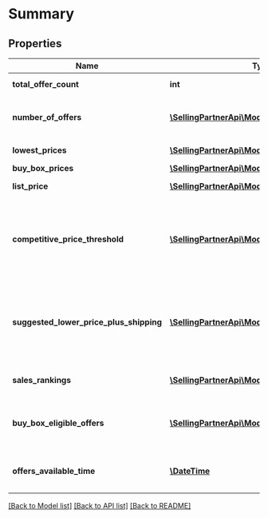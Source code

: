 # Summary

## Properties
Name | Type | Description | Notes
------------ | ------------- | ------------- | -------------
**total_offer_count** | **int** | The number of unique offers contained in NumberOfOffers. | 
**number_of_offers** | [**\SellingPartnerApi\Model\NumberOfOffers**](NumberOfOffers.md) | A list that contains the total number of offers for the item for the given conditions and fulfillment channels. | [optional] 
**lowest_prices** | [**\SellingPartnerApi\Model\LowestPrices**](LowestPrices.md) | A list of the lowest prices for the item. | [optional] 
**buy_box_prices** | [**\SellingPartnerApi\Model\BuyBoxPrices**](BuyBoxPrices.md) | A list of item prices. | [optional] 
**list_price** | [**\SellingPartnerApi\Model\MoneyType**](MoneyType.md) | The list price of the item as suggested by the manufacturer. | [optional] 
**competitive_price_threshold** | [**\SellingPartnerApi\Model\MoneyType**](MoneyType.md) | This price is based on competitive prices from other retailers (excluding other Amazon sellers). The offer may be ineligible for the Buy Box if the seller&#39;s price + shipping (minus Amazon Points) is greater than this competitive price. | [optional] 
**suggested_lower_price_plus_shipping** | [**\SellingPartnerApi\Model\MoneyType**](MoneyType.md) | The suggested lower price of the item, including shipping and Amazon Points. The suggested lower price is based on a range of factors, including historical selling prices, recent Buy Box-eligible prices, and input from customers for your products. | [optional] 
**sales_rankings** | [**\SellingPartnerApi\Model\SalesRankList**](SalesRankList.md) | A list that contains the sales rank of the item in the given product categories. | [optional] 
**buy_box_eligible_offers** | [**\SellingPartnerApi\Model\BuyBoxEligibleOffers**](BuyBoxEligibleOffers.md) | A list that contains the total number of offers that are eligible for the Buy Box for the given conditions and fulfillment channels. | [optional] 
**offers_available_time** | [**\DateTime**](\DateTime.md) | When the status is ActiveButTooSoonForProcessing, this is the time when the offers will be available for processing. | [optional] 

[[Back to Model list]](../README.md#documentation-for-models) [[Back to API list]](../README.md#documentation-for-api-endpoints) [[Back to README]](../README.md)


